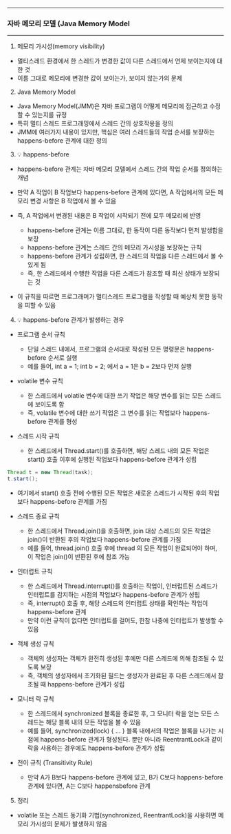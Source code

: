 -----
### 자바 메모리 모델 (Java Memory Model
-----
1. 메모리 가시성(memory visibility)
  - 멀티스레드 환경에서 한 스레드가 변경한 값이 다른 스레드에서 언제 보이는지에 대한 것
  - 이름 그대로 메모리에 변경한 값이 보이는가, 보이지 않는가의 문제

2. Java Memory Model
  - Java Memory Model(JMM)은 자바 프로그램이 어떻게 메모리에 접근하고 수정할 수 있는지를 규정
  - 특히 멀티 스레드 프로그래밍에서 스레드 간의 상호작용을 정의
  - JMM에 여러가지 내용이 있지만, 핵심은 여러 스레드들의 작업 순서를 보장하는 happens-before 관계에 대한 정의

3. 💡 happens-before
  - happens-before 관계는 자바 메모리 모델에서 스레드 간의 작업 순서를 정의하는 개념
  - 만약 A 작업이 B 작업보다 happens-before 관계에 있다면, A 작업에서의 모든 메모리 변경 사항은 B 작업에서 볼 수 있음
  - 즉, A 작업에서 변경된 내용은 B 작업이 시작되기 전에 모두 메모리에 반영
    + happens-before 관계는 이름 그대로, 한 동작이 다른 동작보다 먼저 발생함을 보장
    + happens-before 관계는 스레드 간의 메모리 가시성을 보장하는 규칙
    + happens-before 관계가 성립하면, 한 스레드의 작업을 다른 스레드에서 볼 수 있게 됨
    + 즉, 한 스레드에서 수행한 작업을 다른 스레드가 참조할 때 최신 상태가 보장되는 것
  
  - 이 규칙을 따르면 프로그래머가 멀티스레드 프로그램을 작성할 때 예상치 못한 동작을 피할 수 있음

4. 💡 happens-before 관계가 발생하는 경우
  - 프로그램 순서 규칙
    + 단일 스레드 내에서, 프로그램의 순서대로 작성된 모든 명령문은 happens-before 순서로 실행
    + 예를 들어, int a = 1; int b = 2; 에서 a = 1은 b = 2보다 먼저 실행

  - volatile 변수 규칙
    + 한 스레드에서 volatile 변수에 대한 쓰기 작업은 해당 변수를 읽는 모든 스레드에 보이도록 함
    + 즉, volatile 변수에 대한 쓰기 작업은 그 변수를 읽는 작업보다 happens-before 관계를 형성

  - 스레드 시작 규칙
    + 한 스레드에서 Thread.start()를 호출하면, 해당 스레드 내의 모든 작업은 start() 호출 이후에 실행된 작업보다 happens-before 관계가 성립

```java
Thread t = new Thread(task);
t.start();
```

   + 여기에서 start() 호출 전에 수행된 모든 작업은 새로운 스레드가 시작된 후의 작업보다 happens-before 관계를 가짐

  - 스레드 종료 규칙
    + 한 스레드에서 Thread.join()을 호출하면, join 대상 스레드의 모든 작업은 join()이 반환된 후의 작업보다 happens-before 관계를 가짐
    + 예를 들어, thread.join() 호출 후에 thread 의 모든 작업이 완료되어야 하며, 이 작업은 join()이 반환된 후에 참조 가능

  - 인터럽트 규칙
    + 한 스레드에서 Thread.interrupt()를 호출하는 작업이, 인터럽트된 스레드가 인터럽트를 감지하는 시점의 작업보다 happens-before 관계가 성립
    + 즉, interrupt() 호출 후, 해당 스레드의 인터럽트 상태를 확인하는 작업이 happens-before 관계
    + 만약 이런 규칙이 없다면 인터럽트를 걸어도, 한참 나중에 인터럽트가 발생할 수 있음

  - 객체 생성 규칙
    + 객체의 생성자는 객체가 완전히 생성된 후에만 다른 스레드에 의해 참조될 수 있도록 보장
    + 즉, 객체의 생성자에서 초기화된 필드는 생성자가 완료된 후 다른 스레드에서 참조될 때 happens-before 관계가 성립

  - 모니터 락 규칙
    + 한 스레드에서 synchronized 블록을 종료한 후, 그 모니터 락을 얻는 모든 스레드는 해당 블록 내의 모든 작업을 볼 수 있음
    + 예를 들어, synchronized(lock) { ... } 블록 내에서의 작업은 블록을 나가는 시점에 happens-before 관계가 형성된다. 뿐만 아니라 ReentrantLock과 같이 락을 사용하는 경우에도 happens-before 관계가 성립

  - 전이 규칙 (Transitivity Rule)
    + 만약 A가 B보다 happens-before 관계에 있고, B가 C보다 happens-before 관계에 있다면, A는 C보다 happensbefore 관계

5. 정리
  - volatile 또는 스레드 동기화 기법(synchronized, ReentrantLock)을 사용하면 메모리 가시성의 문제가 발생하지 않음

